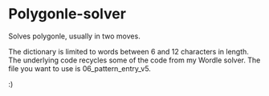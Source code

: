 # Polygonle-solver
Solves polygonle, usually in two moves.

The dictionary is limited to words between 6 and 12 characters in length.  The underlying code recycles some of the code from my Wordle solver.  The file you want to use is 06_pattern_entry_v5.

:)
